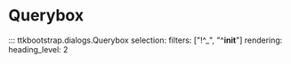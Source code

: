 # Querybox

::: ttkbootstrap.dialogs.Querybox
    selection:
        filters: ["!^_", "^__init__"]
    rendering:
        heading_level: 2